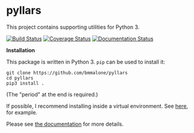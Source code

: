# pyllars

This project contains supporting utilities for Python 3.

[![Build Status](https://travis-ci.org/bmmalone/pyllars.svg)](https://travis-ci.org/bmmalone/pyllars)
[![Coverage Status](https://coveralls.io/repos/github/bmmalone/pyllars/badge.svg?branch=master)](https://coveralls.io/github/bmmalone/pyllars?branch=master)
[![Documentation Status](https://readthedocs.org/projects/pyllars/badge/?version=latest)](https://pyllars.readthedocs.io/en/latest/?badge=latest)

**Installation**

This package is written in Python 3. `pip` can be used to install it:

```
git clone https://github.com/bmmalone/pyllars
cd pyllars
pip3 install .
```

(The "period" at the end is required.)

If possible, I recommend installing inside a virtual environment. See 
[here](http://www.simononsoftware.com/virtualenv-tutorial-part-2/>), for example.

Please see [the documentation](https://pyllars.readthedocs.io/en/latest/index.html)
for more details.
